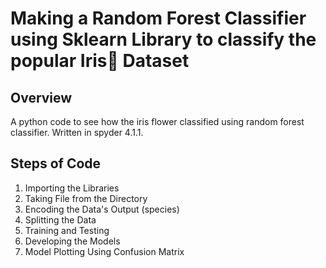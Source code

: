 # Making a Random Forest Classifier using Sklearn Library to classify the popular Iris🌻 Dataset
## Overview
A python code to see how the iris flower classified using random forest classifier. Written in spyder 4.1.1.
## Steps of Code
1. Importing the Libraries
2. Taking File from the Directory
3. Encoding the Data's Output (species)
4. Splitting the Data
5. Training and Testing
6. Developing the Models
7. Model Plotting Using Confusion Matrix

